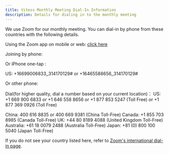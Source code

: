 ```yaml
---
title: Vitess Monthly Meeting Dial-In Information 
description: Details for dialing in to the monthly meeting 
---
```


We use Zoom for our monthly meeting. You can dial-in by phone from these countries with the following details.

Using the Zoom app on mobile or web: [click here](https://slack.zoom.us/j/314170129)

Joining by phone:

Or iPhone one-tap :

 US: +16699006833,,314170129#  or +16465588656,,314170129#

Or other phone:

Dial(for higher quality, dial a number based on your current location)：
US: +1 669 900 6833 or +1 646 558 8656 or +1 877 853 5247  (Toll Free) or +1 877 369 0926 (Toll Free)

China: 400 616 8835 or 400 669 9381 (China Toll-Free)
Canada: +1 855 703 8985 (Canada Toll-Free)
UK: +44 80 8189 4088 (United Kingdom Toll-Free)
Australia: +61 18 0079 2488 (Australia Toll-Free)
Japan: +81 (0) 800 100 5040 (Japan Toll-Free)

If you do not see your country listed here, refer to [Zoom's international dial-in page](https://zoom.us/zoomconference).

